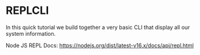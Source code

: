 # REPLCLI
In this quick tutorial we build together a very basic CLI that display all our system information.

Node JS REPL Docs:
https://nodejs.org/dist/latest-v16.x/docs/api/repl.html
